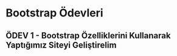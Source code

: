 # Bootstrap Ödevleri

## ÖDEV 1 - Bootstrap Özelliklerini Kullanarak Yaptığımız Siteyi Geliştirelim

